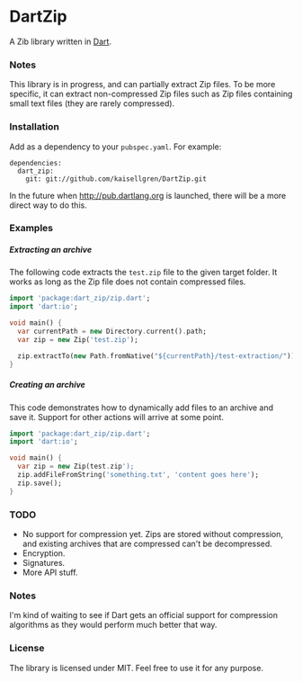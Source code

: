 DartZip
==
A Zib library written in [Dart](http://dartlang.org).

### Notes

This library is in progress, and can partially extract Zip files. To be more specific, it can extract non-compressed Zip files
such as Zip files containing small text files (they are rarely compressed).

### Installation

Add as a dependency to your ```pubspec.yaml```. For example:

```
dependencies:
  dart_zip:
    git: git://github.com/kaisellgren/DartZip.git
```

In the future when http://pub.dartlang.org is launched, there will be a more direct way to do this.

### Examples

##### Extracting an archive

The following code extracts the `test.zip` file to the given target folder. It works as long as the Zip file does not contain compressed files.

```dart
import 'package:dart_zip/zip.dart';
import 'dart:io';

void main() {
  var currentPath = new Directory.current().path;
  var zip = new Zip('test.zip');

  zip.extractTo(new Path.fromNative("${currentPath}/test-extraction/"));
}
```

##### Creating an archive

This code demonstrates how to dynamically add files to an archive and save it. Support for other actions will arrive at some point.

```dart
import 'package:dart_zip/zip.dart';
import 'dart:io';

void main() {
  var zip = new Zip(test.zip');
  zip.addFileFromString('something.txt', 'content goes here');
  zip.save();
}
```

### TODO

- No support for compression yet. Zips are stored without compression, and existing archives that are compressed can't be decompressed.
- Encryption.
- Signatures.
- More API stuff.

### Notes

I'm kind of waiting to see if Dart gets an official support for compression algorithms as they would perform much better that way.

### License
The library is licensed under MIT. Feel free to use it for any purpose.